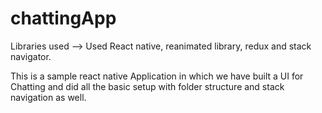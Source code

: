 # chattingApp
Libraries used --> Used React native, reanimated library, redux and stack navigator.

This is a sample react native Application in which we have built a UI for Chatting and
did all the basic setup with folder structure and stack navigation as well.
